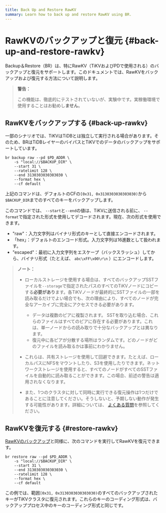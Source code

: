 ```yaml
---
title: Back Up and Restore RawKV
summary: Learn how to back up and restore RawKV using BR.
---
```


# RawKVのバックアップと復元 {#back-up-and-restore-rawkv}

Backup＆Restore（BR）は、特にRawKV（TiKVおよびPDで使用される）のバックアップと復元をサポートします。このドキュメントでは、RawKVをバックアップおよび復元する方法について説明します。

> **警告：**
>
> この機能は、徹底的にテストされていないが、実験中です。実稼働環境で使用することはお勧めし**ません**。

## RawKVをバックアップする {#back-up-rawkv}

一部のシナリオでは、TiKVはTiDBとは独立して実行される場合があります。そのため、BRはTiDBレイヤーのバイパスとTiKVでのデータのバックアップをサポートしています。


```shell
br backup raw --pd $PD_ADDR \
    -s "local://$BACKUP_DIR" \
    --start 31 \
    --ratelimit 128 \
    --end 3130303030303030 \
    --format hex \
    --cf default
```

上記のコマンドは、デフォルトのCFの`[0x31, 0x3130303030303030)`から`$BACKUP_DIR`までのすべてのキーをバックアップします。

このコマンドでは、 `--start`と`--end`の値は、TiKVに送信される前に、 `--format`で指定された形式を使用してデコードされます。現在、次の形式を使用できます。

-   &quot;raw&quot;：入力文字列はバイナリ形式のキーとして直接エンコードされます。
-   「hex」：デフォルトのエンコード形式。入力文字列は16進数として扱われます。
-   &quot;escaped&quot;：最初に入力文字列をエスケープ（バックスラッシュ）してから、バイナリ形式（たとえば、 `abc\xFF\x00\r\n` ）にエンコードします。

> **ノート：**
>
> -   ローカルストレージを使用する場合は、すべてのバックアップSSTファイルを`--storage`で指定されたパスのすべてのTiKVノードにコピーする**必要があり**ます。各TiKVノードが最終的にSSTファイルの一部を読み取るだけでよい場合でも、次の理由により、すべてのノードが完全なアーカイブに完全にアクセスできる必要があります。
>
>     -   データは複数のピアに複製されます。 SSTを取り込む場合、これらのファイルはすべてのピアに存在する必要があります。これは、単一ノードからの読み取りで十分なバックアップとは異なります。
>     -   復元中に各ピアが分散する場所はランダムです。どのノードがどのファイルを読み取るかは事前にわかりません。
> -   これらは、共有ストレージを使用して回避できます。たとえば、ローカルパスにNFSをマウントしたり、S3を使用したりできます。ネットワークストレージを使用すると、すべてのノードがすべてのSSTファイルを自動的に読み取ることができます。この場合、前述の警告は適用されなくなります。
> -   また、1つのクラスタに対して同時に実行できる復元操作は1つだけであることに注意してください。そうしないと、予期しない動作が発生する可能性があります。詳細については、 [よくある質問](/br/backup-and-restore-faq.md#can-i-use-multiple-br-processes-at-the-same-time-to-restore-the-data-of-a-single-cluster)を参照してください。

## RawKVを復元する {#restore-rawkv}

[RawKVのバックアップ](#back-up-rawkv)と同様に、次のコマンドを実行してRawKVを復元できます。


```shell
br restore raw --pd $PD_ADDR \
    -s "local://$BACKUP_DIR" \
    --start 31 \
    --end 3130303030303030 \
    --ratelimit 128 \
    --format hex \
    --cf default
```

この例では、範囲`[0x31, 0x3130303030303030)`のすべてのバックアップされたキーがTiKVクラスタに復元されます。これらのキーのコーディング形式は、バックアッププロセス中のキーのコーディング形式と同じです。
